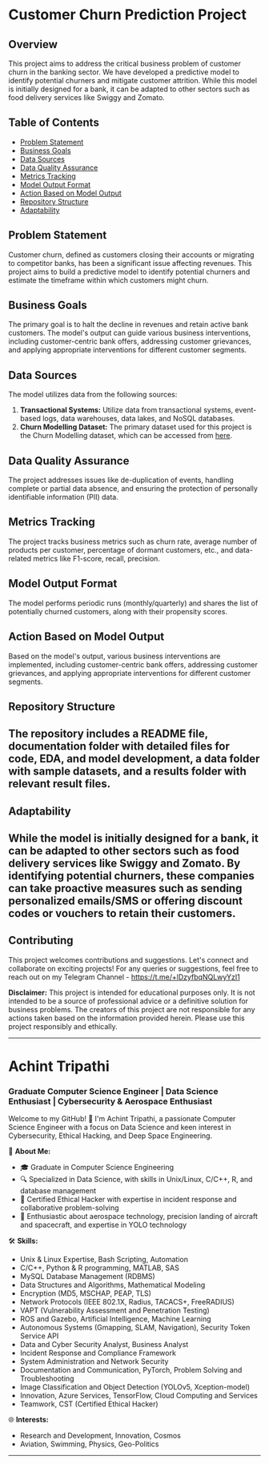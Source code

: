# Customer Churn Prediction Project

## Overview

This project aims to address the critical business problem of customer churn in the banking sector. We have developed a predictive model to identify potential churners and mitigate customer attrition. While this model is initially designed for a bank, it can be adapted to other sectors such as food delivery services like Swiggy and Zomato.

## Table of Contents

- [Problem Statement](#problem-statement)
- [Business Goals](#business-goals)
- [Data Sources](#data-sources)
- [Data Quality Assurance](#data-quality-assurance)
- [Metrics Tracking](#metrics-tracking)
- [Model Output Format](#model-output-format)
- [Action Based on Model Output](#action-based-on-model-output)
- [Repository Structure](#repository-structure)
- [Adaptability](#adaptability)

## Problem Statement

Customer churn, defined as customers closing their accounts or migrating to competitor banks, has been a significant issue affecting revenues. This project aims to build a predictive model to identify potential churners and estimate the timeframe within which customers might churn.

## Business Goals

The primary goal is to halt the decline in revenues and retain active bank customers. The model's output can guide various business interventions, including customer-centric bank offers, addressing customer grievances, and applying appropriate interventions for different customer segments.

## Data Sources

The model utilizes data from the following sources:
1. **Transactional Systems:** Utilize data from transactional systems, event-based logs, data warehouses, data lakes, and NoSQL databases.
2. **Churn Modelling Dataset:** The primary dataset used for this project is the Churn Modelling dataset, which can be accessed from [here](https://s3.amazonaws.com/hackerday.datascience/360/Churn_Modelling.csv).

## Data Quality Assurance

The project addresses issues like de-duplication of events, handling complete or partial data absence, and ensuring the protection of personally identifiable information (PII) data.

## Metrics Tracking

The project tracks business metrics such as churn rate, average number of products per customer, percentage of dormant customers, etc., and data-related metrics like F1-score, recall, precision.

## Model Output Format

The model performs periodic runs (monthly/quarterly) and shares the list of potentially churned customers, along with their propensity scores.

## Action Based on Model Output

Based on the model's output, various business interventions are implemented, including customer-centric bank offers, addressing customer grievances, and applying appropriate interventions for different customer segments.

## Repository Structure

The repository includes a README file, documentation folder with detailed files for code, EDA, and model development, a data folder with sample datasets, and a results folder with relevant result files.
---
## Adaptability

**While the model is initially designed for a bank, it can be adapted to other sectors such as food delivery services like Swiggy and Zomato. By identifying potential churners, these companies can take proactive measures such as sending personalized emails/SMS or offering discount codes or vouchers to retain their customers.**
---
## Contributing

This project welcomes contributions and suggestions. Let's connect and collaborate on exciting projects!
For any queries or suggestions, feel free to reach out on my Telegram Channel - https://t.me/+lDzyfbqNQLwyYzI1

**Disclaimer:** This project is intended for educational purposes only. It is not intended to be a source of professional advice or a definitive solution for business problems. The creators of this project are not responsible for any actions taken based on the information provided herein. Please use this project responsibly and ethically.

---

# Achint Tripathi

### Graduate Computer Science Engineer | Data Science Enthusiast | Cybersecurity & Aerospace Enthusiast

Welcome to my GitHub! 👋 I'm Achint Tripathi, a passionate Computer Science Engineer with a focus on Data Science and keen interest in Cybersecurity, Ethical Hacking, and Deep Space Engineering.

🚀 **About Me:**
- 🎓 Graduate in Computer Science Engineering
- 🔍 Specialized in Data Science, with skills in Unix/Linux, C/C++, R, and database management
- 👾 Certified Ethical Hacker with expertise in incident response and collaborative problem-solving
- 🌌 Enthusiastic about aerospace technology, precision landing of aircraft and spacecraft, and expertise in YOLO technology

🛠️ **Skills:**
- Unix & Linux Expertise, Bash Scripting, Automation
- C/C++, Python & R programming, MATLAB, SAS
- MySQL Database Management (RDBMS)
- Data Structures and Algorithms, Mathematical Modeling
- Encryption (MD5, MSCHAP, PEAP, TLS)
- Network Protocols (IEEE 802.1X, Radius, TACACS+, FreeRADIUS)
- VAPT (Vulnerability Assessment and Penetration Testing)
- ROS and Gazebo, Artificial Intelligence, Machine Learning
- Autonomous Systems (Gmapping, SLAM, Navigation), Security Token Service API
- Data and Cyber Security Analyst, Business Analyst
- Incident Response and Compliance Framework
- System Administration and Network Security
- Documentation and Communication, PyTorch, Problem Solving and Troubleshooting
- Image Classification and Object Detection (YOLOv5, Xception-model)
- Innovation, Azure Services, TensorFlow, Cloud Computing and Services
- Teamwork, CST (Certified Ethical Hacker)

🌐 **Interests:**
- Research and Development, Innovation, Cosmos
- Aviation, Swimming, Physics, Geo-Politics
---
